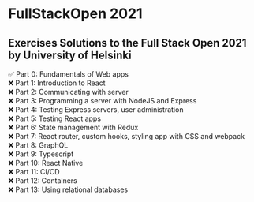# FullStackOpen 2021

## Exercises Solutions to the Full Stack Open 2021 by University of Helsinki

✅ Part 0:  Fundamentals of Web apps
<br/>
❌ Part 1:  Introduction to React 
<br/>
❌ Part 2:  Communicating with server 
<br/>
❌ Part 3:  Programming a server with NodeJS and Express 
<br/>
❌ Part 4:  Testing Express servers, user administration 
<br/>
❌ Part 5:  Testing React apps 
<br/>
❌ Part 6:  State management with Redux 
<br/>
❌ Part 7:  React router, custom hooks, styling app with CSS and webpack 
<br/>
❌ Part 8:  GraphQL 
<br/>
❌ Part 9:  Typescript 
<br/>
❌ Part 10: React Native 
<br/>
❌ Part 11: CI/CD 
<br/>
❌ Part 12: Containers
<br/>
❌ Part 13: Using relational databases 
<br/>

